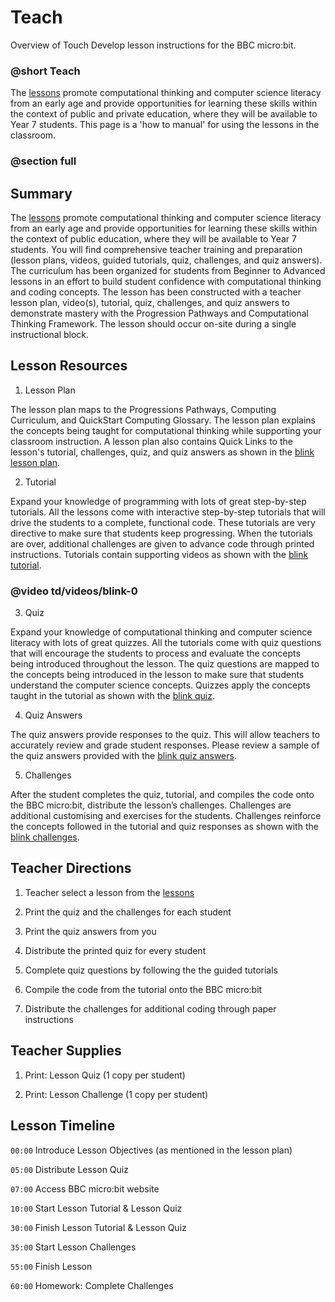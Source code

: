 # Teach

Overview of Touch Develop lesson instructions for the BBC micro:bit.

### @short Teach

The [lessons](/microbit/lessonss) promote computational thinking and computer science literacy from an early age and provide opportunities for learning these skills within the context of public and private education, where they will be available to Year 7 students. This page is a 'how to manual' for using the lessons in the classroom.

### @section full

##  Summary

The [lessons](/microbit/lessonss) promote computational thinking and computer science literacy from an early age and provide opportunities for learning these skills within the context of public education, where they will be available to Year 7 students. You will find comprehensive teacher training and preparation (lesson plans, videos, guided tutorials, quiz, challenges, and quiz answers). The curriculum has been organized for students from Beginner to Advanced lessons in an effort to build student confidence with computational thinking and coding concepts. The lesson has been constructed with a teacher lesson plan, video(s), tutorial, quiz, challenges, and quiz answers to demonstrate mastery with the Progression Pathways and Computational Thinking Framework. The lesson should occur on-site during a single instructional block.

##  Lesson Resources

1) Lesson Plan

The lesson plan maps to the Progressions Pathways, Computing Curriculum, and QuickStart Computing Glossary. The lesson plan explains the concepts being taught for computational thinking while supporting your classroom instruction. A lesson plan also contains Quick Links to the lesson's tutorial, challenges, quiz, and quiz answers as shown in the [blink lesson plan](/microbit/lessons/blink).

2) Tutorial

Expand your knowledge of programming with lots of great step-by-step tutorials. All the lessons come with interactive step-by-step tutorials that will drive the students to a complete, functional code. These tutorials are very directive to make sure that students keep progressing. When the tutorials are over, additional challenges are given to advance code through printed instructions. Tutorials contain supporting videos as shown with the [blink tutorial](/microbit/lessons/blink/tutorial).

### @video td/videos/blink-0

3) Quiz

Expand your knowledge of computational thinking and computer science literacy with lots of great quizzes. All the tutorials come with quiz questions that will encourage the students to process and evaluate the concepts being introduced throughout the lesson. The quiz questions are mapped to the concepts being introduced in the lesson to make sure that students understand the computer science concepts. Quizzes apply the concepts taught in the tutorial as shown with the [blink quiz](/microbit/lessons/blink/quiz).

4) Quiz Answers

The quiz answers provide responses to the quiz. This will allow teachers to accurately review and grade student responses. Please review a sample of the quiz answers provided with the [blink quiz answers](/microbit/lessons/blink/quiz-answers).

5) Challenges

After the student completes the quiz, tutorial, and compiles the code onto the BBC micro:bit, distribute the lesson’s challenges. Challenges are additional customising and exercises for the students. Challenges reinforce the concepts followed in the tutorial and quiz responses as shown with the [blink challenges](/microbit/lessons/blink/challenges).

## Teacher Directions

1)  Teacher select a lesson from the [lessons](/microbit/lessonss)

2) Print the quiz and the challenges for each student

3) Print the quiz answers from you

4) Distribute the printed quiz for every student

5) Complete quiz questions by following the the guided tutorials

6) Compile the code from the tutorial onto the BBC micro:bit

7)  Distribute the challenges for additional coding through paper instructions

## Teacher Supplies

1) Print: Lesson Quiz (1 copy per student)

2) Print: Lesson Challenge (1 copy per student)

## Lesson Timeline

``00:00`` Introduce Lesson Objectives (as mentioned in the lesson plan)

``05:00`` Distribute Lesson Quiz

``07:00`` Access BBC micro:bit website

``10:00`` Start Lesson Tutorial & Lesson Quiz

``30:00`` Finish Lesson Tutorial & Lesson Quiz

``35:00`` Start Lesson Challenges

``55:00`` Finish Lesson

``60:00`` Homework: Complete Challenges

